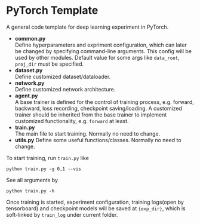 # PyTorch Template
A general code template for deep learning experiment in PyTorch.

- __common.py__  
  Define hyperparameters and expriment configuration, which can later be changed by specifying command-line arguments. This config will be used by other modules. Default value for some args like `data_root`, `proj_dir` must be specified.
- __dataset.py__  
  Define customized dataset/dataloader.
- __network.py__  
  Define customized network architecture.
- __agent.py__  
  A base trainer is defined for the control of training process, e.g. forward, backward, loss recording, checkpoint saving/loading. A customized trainer should be inherited from the base trainer to implement customized functionality, e.g. `forward` at least.
- __train.py__  
  The main file to start training. Normally no need to change. 
- __utils.py__
  Define some useful functions/classes. Normally no need to change.
  
To start training, run `train.py` like
```
python train.py -g 0,1 --vis
```
See all arguments by
```
python train.py -h
```

Once training is started, experiment configuration, training logs(open by tensorboard) and checkpoint models will be saved at `{exp_dir}`, which is soft-linked by `train_log` under current folder.
